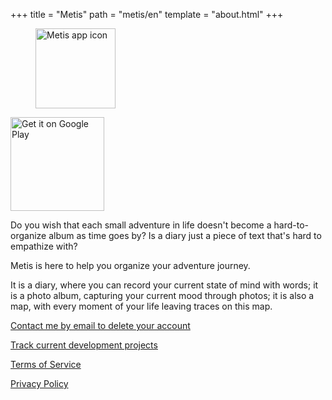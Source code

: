 +++
title = "Metis"
path = "metis/en"
template = "about.html"
+++

<figure>
<img src="/metis.png" width="128" alt="Metis app icon"/>
</figure>

<a href='https://play.google.com/store/apps/details?id=com.larryhsiao.metis_app&pcampaignid=pcampaignidMKT-Other-global-all-co-prtnr-py-PartBadge-Mar2515-1'><img alt='Get it on Google Play' width="150" src='https://play.google.com/intl/en_us/badges/static/images/badges/en_badge_web_generic.png'/></a>

Do you wish that each small adventure in life doesn't become a hard-to-organize album as time goes by? Is a diary just a piece of text that's hard to empathize with?

Metis is here to help you organize your adventure journey.

It is a diary, where you can record your current state of mind with words; it is a photo album, capturing your current mood through photos; it is also a map, with every moment of your life leaving traces on this map.


[Contact me by email to delete your account](mailto:larryhsiao@larryhsiao.com)

[Track current development projects](https://larryhsiao.com:9081/issues/METIS?q=%23Unresolved)

[Terms of Service](https://larryhsiao.com/metis/terms_of_service)

[Privacy Policy](https://larryhsiao.com/metis/privacy_policy)



